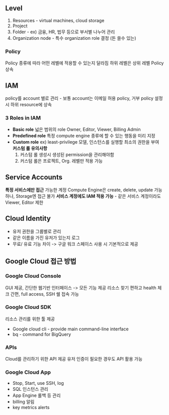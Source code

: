 ## Level
1. Resources - virtual machines, cloud storage
2. Project
3. Folder - ex) 금융, HR, 법무 등으로 부서별 나누어 관리
4. Organization node - 특수 organization role 결정 (돈 쓸수 있는)
### Policy
Policy 종류에 따라 어떤 레벨에 적용할 수 있는지 달라짐
하위 레벨은 상위 레벨 Policy 상속
## IAM
policy를 account 별로 관리 - 보통 account는 이메일
허용 policy, 거부 policy 설정 시 하위 resource에 상속
### 3 Roles in IAM
- **Basic role**
  넓은 범위의 role
  Owner, Editor, Viewer, Billing Admin
- **Predefined role**
  특정 compute engine 종류에 할 수 있는 행동을 미리 지정
- **Custom role**
  ex) least-privilege 모델, 인스턴스를 실행할 최소의 권한을 부여
	**커스텀 롤 유의사항**	
	1. 커스텀 롤 생성시 생성된 permission을 관리해야함
	2. 커스텀 롤은 프로젝트, Org. 레벨만 적용 가능
## Service Accounts
**특정 서비스에만 접근** 가능한 계정
Compute Engine은 create, delete, update 가능하나, Storage엔 접근 불가
**서비스 계정에도 IAM 적용 가능** - 같은 서비스 계정이라도 Viewer, Editor 제한
## Cloud Identity
- 유저 권한을 그룹별로 관리
- 같은 이름을 가진 유저가 있는지 로그
- 무료/ 유료 기능 차이 -> 구글 워크 스페이스 사용 시 기본적으로 제공
## Google Cloud 접근 방법
### Google Cloud Console
   GUI 제공, 간단한 웹기반 인터페이스 -> 모든 기능 제공
   리소스 찾기 편하고 health 체크 간편, full access, SSH 쉘 접속 가능
### Google Cloud SDK
리소스 관리를 위한 툴 제공
- Google cloud cli - provide main command-line interface
- bq - command for BigQuery
### APIs
Cloud를 관리하기 위한 API 제공
유저 인증이 필요한 경우도 API 활용 가능
### Google Cloud App
- Stop, Start, use SSH, log
- SQL 인스턴스 관리
- App Engine 롤백 등 관리
- billing 알림
- key metrics alerts
  
